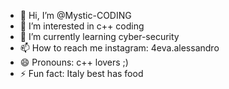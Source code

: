 - 👋 Hi, I’m @Mystic-CODING
- 👀 I’m interested in c++ coding
- 🌱 I’m currently learning cyber-security
- 📫 How to reach me instagram: 4eva.alessandro
- 😄 Pronouns: c++ lovers ;)
- ⚡ Fun fact: Italy best has food

<!---
Mystic-CODING/Mystic-CODING is a ✨ special ✨ repository because its `README.md` (this file) appears on your GitHub profile.
You can click the Preview link to take a look at your changes.
--->
